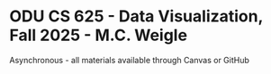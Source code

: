 # ODU CS 625 - Data Visualization, Fall 2025 - M.C. Weigle

Asynchronous - all materials available through Canvas or GitHub
